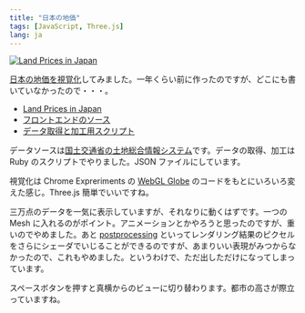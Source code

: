 ```yaml
---
title: "日本の地価"
tags: [JavaScript, Three.js]
lang: ja
---
```


[![Land Prices in Japan](https://farm6.staticflickr.com/5480/12236991554_38d0079825_c.jpg "=800x557")](/webland/)

[日本の地価を視覚化](/webland/)してみました。一年くらい前に作ったのですが、どこにも書いていなかったので・・・。

- [Land Prices in Japan](/webland/)
- [フロントエンドのソース](https://github.com/shuhei/webland)
- [データ取得と加工用スクリプト](https://github.com/shuhei/webland-scraper)

データソースは[国土交通省の土地総合情報システム](http://www.land.mlit.go.jp/webland/)です。データの取得、加工は Ruby のスクリプトでやりました。JSON ファイルにしています。

視覚化は Chrome Expreriments の [WebGL Globe](https://www.chromeexperiments.com/globe) のコードをもとにいろいろ変えた感じ。Three.js 簡単でいいですね。

三万点のデータを一気に表示していますが、それなりに動くはずです。一つの Mesh に入れるのがポイント。アニメーションとかやろうと思ったのですが、重いのでやめました。あと [postprocessing](https://github.com/mrdoob/three.js/tree/master/examples/js/postprocessing) といってレンダリング結果のピクセルをさらにシェーダでいじることができるのですが、あまりいい表現がみつからなかったので、これもやめました。というわけで、ただ出しただけになってしまっています。

スペースボタンを押すと真横からのビューに切り替わります。都市の高さが際立っていますね。
